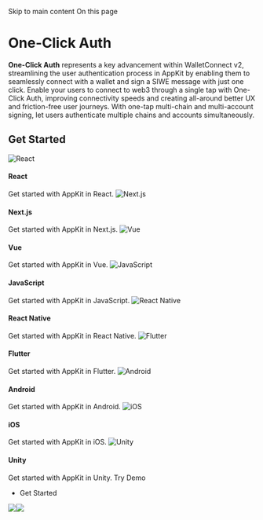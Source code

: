Skip to main content
On this page
# One-Click Auth
**One-Click Auth** represents a key advancement within WalletConnect v2, streamlining the user authentication process in AppKit by enabling them to seamlessly connect with a wallet and sign a SIWE message with just one click.
Enable your users to connect to web3 through a single tap with One-Click Auth, improving connectivity speeds and creating all-around better UX and friction-free user journeys. With one-tap multi-chain and multi-account signing, let users authenticate multiple chains and accounts simultaneously.
## Get Started​
![React](https://docs.reown.com/appkit/authentication/one-click-auth)
#### React
Get started with AppKit in React.
![Next.js](https://docs.reown.com/appkit/authentication/one-click-auth)
#### Next.js
Get started with AppKit in Next.js.
![Vue](https://docs.reown.com/appkit/authentication/one-click-auth)
#### Vue
Get started with AppKit in Vue.
![JavaScript](https://docs.reown.com/appkit/authentication/one-click-auth)
#### JavaScript
Get started with AppKit in JavaScript.
![React Native](https://docs.reown.com/appkit/authentication/one-click-auth)
#### React Native
Get started with AppKit in React Native.
![Flutter](https://docs.reown.com/appkit/authentication/one-click-auth)
#### Flutter
Get started with AppKit in Flutter.
![Android](https://docs.reown.com/appkit/authentication/one-click-auth)
#### Android
Get started with AppKit in Android.
![iOS](https://docs.reown.com/appkit/authentication/one-click-auth)
#### iOS
Get started with AppKit in iOS.
![Unity](https://docs.reown.com/appkit/authentication/one-click-auth)
#### Unity
Get started with AppKit in Unity.
Try Demo
  * Get Started


![](https://t.co/1/i/adsct?bci=4&dv=America%2FToronto%26en-US%26Google%20Inc.%26MacIntel%26255%261080%26600%266%2624%261080%26600%260%26na&eci=3&event=%7B%7D&event_id=464ec2c6-83d1-4600-93b1-c1de792e8116&integration=gtm&p_id=Twitter&p_user_id=0&pl_id=27116b6b-b0e8-40d7-a3dd-a2c0240ee5ed&tw_document_href=https%3A%2F%2Fdocs.reown.com%2Fappkit%2Fauthentication%2Fone-click-auth&tw_iframe_status=0&txn_id=oo02q&type=javascript&version=2.3.31)![](https://analytics.twitter.com/1/i/adsct?bci=4&dv=America%2FToronto%26en-US%26Google%20Inc.%26MacIntel%26255%261080%26600%266%2624%261080%26600%260%26na&eci=3&event=%7B%7D&event_id=464ec2c6-83d1-4600-93b1-c1de792e8116&integration=gtm&p_id=Twitter&p_user_id=0&pl_id=27116b6b-b0e8-40d7-a3dd-a2c0240ee5ed&tw_document_href=https%3A%2F%2Fdocs.reown.com%2Fappkit%2Fauthentication%2Fone-click-auth&tw_iframe_status=0&txn_id=oo02q&type=javascript&version=2.3.31)
